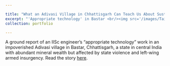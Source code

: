 ```yaml
---

title: "What an Adivasi Village in Chhattisgarh Can Teach Us About Sustainable Development"
excerpt: "'Appropriate technology' in Bastar <br/><img src='/images/Taipadar.jpg'>"
collection: portfolio

---
```



A ground report of an IISc engineer’s “appropriate technology” work in an impoverished Adivasi village in Bastar, Chhattisgarh, a state in central India with abundant mineral wealth but affected by state violence and left-wing armed insurgency. Read the story [here](https://connect.iisc.ac.in/2019/09/taipadar-punit-singh-bali/).
